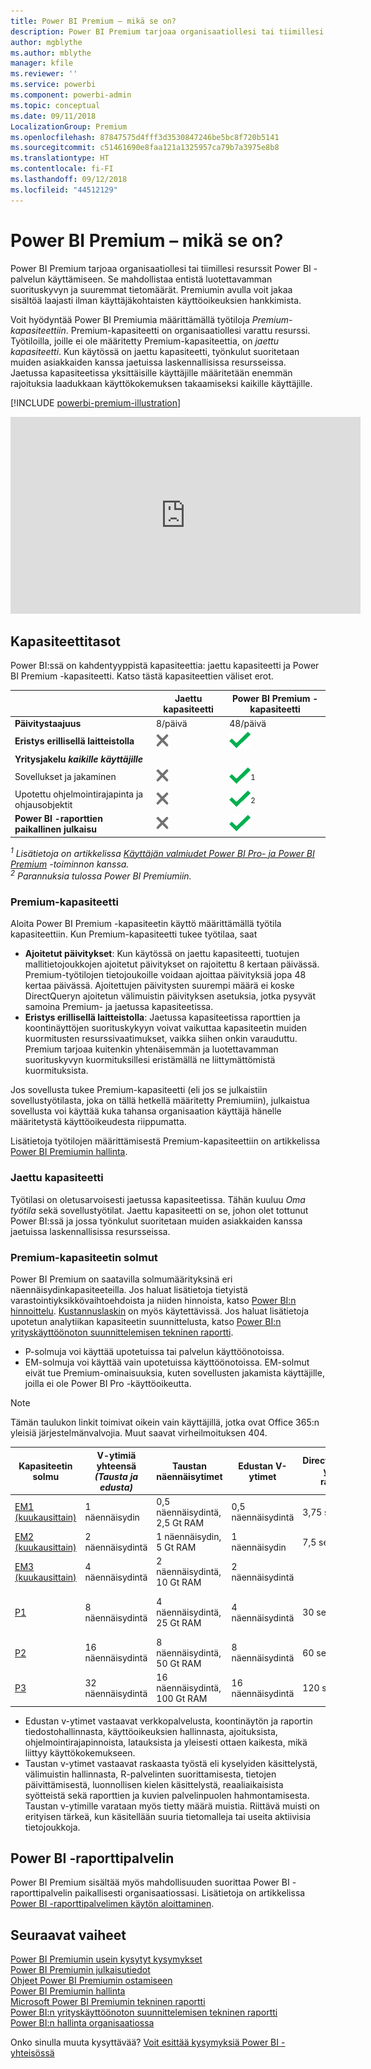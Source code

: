 ```yaml
---
title: Power BI Premium – mikä se on?
description: Power BI Premium tarjoaa organisaatiollesi tai tiimillesi varatun kapasiteetin, luotettavamman suorituskyvyn ja suuremmat tietomäärät ilman käyttäjäkohtaisten käyttöoikeuksien hankkimista.
author: mgblythe
ms.author: mblythe
manager: kfile
ms.reviewer: ''
ms.service: powerbi
ms.component: powerbi-admin
ms.topic: conceptual
ms.date: 09/11/2018
LocalizationGroup: Premium
ms.openlocfilehash: 87847575d4fff3d3530847246be5bc8f720b5141
ms.sourcegitcommit: c51461690e8faa121a1325957ca79b7a3975e8b8
ms.translationtype: HT
ms.contentlocale: fi-FI
ms.lasthandoff: 09/12/2018
ms.locfileid: "44512129"
---
```

# <a name="power-bi-premium---what-is-it"></a>Power BI Premium – mikä se on?
Power BI Premium tarjoaa organisaatiollesi tai tiimillesi resurssit Power BI -palvelun käyttämiseen. Se mahdollistaa entistä luotettavamman suorituskyvyn ja suuremmat tietomäärät. Premiumin avulla voit jakaa sisältöä laajasti ilman käyttäjäkohtaisten käyttöoikeuksien hankkimista.

Voit hyödyntää Power BI Premiumia määrittämällä työtiloja *Premium-kapasiteettiin*. Premium-kapasiteetti on organisaatiollesi varattu resurssi. Työtiloilla, joille ei ole määritetty Premium-kapasiteettia, on *jaettu kapasiteetti*. Kun käytössä on jaettu kapasiteetti, työnkulut suoritetaan muiden asiakkaiden kanssa jaetuissa laskennallisissa resursseissa. Jaetussa kapasiteetissa yksittäisille käyttäjille määritetään enemmän rajoituksia laadukkaan käyttökokemuksen takaamiseksi kaikille käyttäjille.

[!INCLUDE [powerbi-premium-illustration](./includes/powerbi-premium-illustration.md)]

<iframe width="560" height="315" src="https://www.youtube.com/embed/lNQDkN0GXzU?rel=0&amp;showinfo=0" frameborder="0" allowfullscreen></iframe>

## <a name="capacity-tiers"></a>Kapasiteettitasot

Power BI:ssä on kahdentyyppistä kapasiteettia: jaettu kapasiteetti ja Power BI Premium -kapasiteetti. Katso tästä kapasiteettien väliset erot.

|  | Jaettu kapasiteetti | Power BI Premium -kapasiteetti |
| --- | --- | --- |
| **Päivitystaajuus** |8/päivä |48/päivä |
| **Eristys erillisellä laitteistolla** |![](media/service-premium/not-available.png "Ei käytettävissä") |![](media/service-premium/available.png "Käytettävissä") |
| **Yritysjakelu** ***kaikille käyttäjille*** | | |
| Sovellukset ja jakaminen |![](media/service-premium/not-available.png "Ei käytettävissä") |![](media/service-premium/available.png "Käytettävissä")<sup>1</sup> |
| Upotettu ohjelmointirajapinta ja ohjausobjektit |![](media/service-premium/not-available.png "Ei käytettävissä") |![](media/service-premium/available.png "Käytettävissä")<sup>2</sup> |
| **Power BI -raporttien paikallinen julkaisu** |![](media/service-premium/not-available.png "Ei käytettävissä") |![](media/service-premium/available.png "Käytettävissä") |

*<sup>1</sup> Lisätietoja on artikkelissa [Käyttäjän valmiudet Power BI Pro- ja Power BI Premium](service-free-vs-pro.md) -toiminnon kanssa.*  
*<sup>2</sup> Parannuksia tulossa Power BI Premiumiin.*

### <a name="premium-capacity"></a>Premium-kapasiteetti

Aloita Power BI Premium -kapasiteetin käyttö määrittämällä työtila kapasiteettiin. Kun Premium-kapasiteetti tukee työtilaa, saat

* **Ajoitetut päivitykset**: Kun käytössä on jaettu kapasiteetti, tuotujen mallitietojoukkojen ajoitetut päivitykset on rajoitettu 8 kertaan päivässä. Premium-työtilojen tietojoukoille voidaan ajoittaa päivityksiä jopa 48 kertaa päivässä. Ajoitettujen päivitysten suurempi määrä ei koske DirectQueryn ajoitetun välimuistin päivityksen asetuksia, jotka pysyvät samoina Premium- ja jaetussa kapasiteetissa.
* **Eristys erillisellä laitteistolla**: Jaetussa kapasiteetissa raporttien ja koontinäyttöjen suorituskykyyn voivat vaikuttaa kapasiteetin muiden kuormitusten resurssivaatimukset, vaikka siihen onkin varauduttu. Premium tarjoaa kuitenkin yhtenäisemmän ja luotettavamman suorituskyvyn kuormituksillesi eristämällä ne liittymättömistä kuormituksista.

Jos sovellusta tukee Premium-kapasiteetti (eli jos se julkaistiin sovellustyötilasta, joka on tällä hetkellä määritetty Premiumiin), julkaistua sovellusta voi käyttää kuka tahansa organisaation käyttäjä hänelle määritetystä käyttöoikeudesta riippumatta.

Lisätietoja työtilojen määrittämisestä Premium-kapasiteettiin on artikkelissa [Power BI Premiumin hallinta](service-admin-premium-manage.md).

### <a name="shared-capacity"></a>Jaettu kapasiteetti

Työtilasi on oletusarvoisesti jaetussa kapasiteetissa. Tähän kuuluu *Oma työtila* sekä sovellustyötilat. Jaettu kapasiteetti on se, johon olet tottunut Power BI:ssä ja jossa työnkulut suoritetaan muiden asiakkaiden kanssa jaetuissa laskennallisissa resursseissa.

<a name="premiumskus"/>

### <a name="premium-capacity-nodes"></a>Premium-kapasiteetin solmut

Power BI Premium on saatavilla solmumäärityksinä eri näennäisydinkapasiteeteilla. Jos haluat lisätietoja tietyistä varastointiyksikkövaihtoehdoista ja niiden hinnoista, katso [Power BI:n hinnoittelu](https://powerbi.microsoft.com/pricing/). [Kustannuslaskin](https://powerbi.microsoft.com/calculator/) on myös käytettävissä. Jos haluat lisätietoja upotetun analytiikan kapasiteetin suunnittelusta, katso [Power BI:n yrityskäyttöönoton suunnittelemisen tekninen raportti](https://aka.ms/pbienterprisedeploy).

* P-solmuja voi käyttää upotetuissa tai palvelun käyttöönotoissa.
* EM-solmuja voi käyttää vain upotetuissa käyttöönotoissa. EM-solmut eivät tue Premium-ominaisuuksia, kuten sovellusten jakamista käyttäjille, joilla ei ole Power BI Pro -käyttöoikeutta.

>[!NOTE]
>Tämän taulukon linkit toimivat oikein vain käyttäjillä, jotka ovat Office 365:n yleisiä järjestelmänvalvojia. Muut saavat virheilmoituksen 404.

| Kapasiteetin solmu | V-ytimiä yhteensä<br/>*(Tausta ja edusta)* | Taustan näennäisytimet | Edustan V-ytimet | DirectQueryn/live-yhteyden rajoitukset | Sivun hahmonnuksia enintään huipputuntina | Käytettävyys |
| --- | --- | --- | --- | --- | --- | --- |
| [EM1 (kuukausittain)](https://portal.office.com/SubscriptionDetails?OfferId=4004702D-749C-4F74-BF47-3048F1833780&adminportal=1) |1 näennäisydin |0,5 näennäisydintä, 2,5 Gt RAM |0,5 näennäisydintä |3,75 sekunnissa |150–300 |Käytettävissä |
| [EM2 (kuukausittain)](https://portal.office.com/SubscriptionDetails?OfferId=4004702D-749C-4F74-BF47-3048F1833780&adminportal=1) |2 näennäisydintä |1 näennäisydin, 5 Gt RAM |1 näennäisydin |7,5 sekunnissa |301–600 |Käytettävissä |
| [EM3 (kuukausittain)](https://portal.office.com/SubscriptionDetails?OfferId=4004702D-749C-4F74-BF47-3048F1833780&adminportal=1) |4 näennäisydintä |2 näennäisydintä, 10 Gt RAM |2 näennäisydintä | |601–1 200 |Käytettävissä |
| [P1](https://portal.office.com/SubscriptionDetails?OfferId=b3ec5615-cc11-48de-967d-8d79f7cb0af1&adminportal=1) |8 näennäisydintä |4 näennäisydintä, 25 Gt RAM |4 näennäisydintä |30 sekunnissa |1 201–2 400 |Käytettävissä ([kuukausittain](https://portal.office.com/SubscriptionDetails?OfferId=E4C8EDD3-74A1-4D42-A738-C647972FBE81&adminportal=1) on myös käytettävissä) |
| [P2](https://portal.office.com/SubscriptionDetails?OfferId=062F2AA7-B4BC-4B0E-980F-2072102D8605&adminportal=1) |16 näennäisydintä |8 näennäisydintä, 50 Gt RAM |8 näennäisydintä |60 sekunnissa |2 401–4 800 |Käytettävissä |
| [P3](https://portal.office.com/SubscriptionDetails?OfferId=40c7d673-375c-42a1-84ca-f993a524fed0&adminportal=1) |32 näennäisydintä |16 näennäisydintä, 100 Gt RAM |16 näennäisydintä |120 sekunnissa |4 801–9 600 |Käytettävissä |

* Edustan v-ytimet vastaavat verkkopalvelusta, koontinäytön ja raportin tiedostohallinnasta, käyttöoikeuksien hallinnasta, ajoituksista, ohjelmointirajapinnoista, latauksista ja yleisesti ottaen kaikesta, mikä liittyy käyttökokemukseen.
* Taustan v-ytimet vastaavat raskaasta työstä eli kyselyiden käsittelystä, välimuistin hallinnasta, R-palvelinten suorittamisesta, tietojen päivittämisestä, luonnollisen kielen käsittelystä, reaaliaikaisista syötteistä sekä raporttien ja kuvien palvelinpuolen hahmontamisesta. Taustan v-ytimille varataan myös tietty määrä muistia. Riittävä muisti on erityisen tärkeä, kun käsitellään suuria tietomalleja tai useita aktiivisia tietojoukkoja.

## <a name="power-bi-report-server"></a>Power BI -raporttipalvelin
Power BI Premium sisältää myös mahdollisuuden suorittaa Power BI -raporttipalvelin paikallisesti organisaatiossasi. Lisätietoja on artikkelissa [Power BI -raporttipalvelimen käytön aloittaminen](report-server/get-started.md).

## <a name="next-steps"></a>Seuraavat vaiheet
[Power BI Premiumin usein kysytyt kysymykset](service-premium-faq.md)  
[Power BI Premiumin julkaisutiedot](service-premium-release-notes.md)  
[Ohjeet Power BI Premiumin ostamiseen](service-admin-premium-purchase.md)  
[Power BI Premiumin hallinta](service-admin-premium-manage.md)  
[Microsoft Power BI Premiumin tekninen raportti](https://aka.ms/pbipremiumwhitepaper)  
[Power BI:n yrityskäyttöönoton suunnittelemisen tekninen raportti](https://aka.ms/pbienterprisedeploy)  
[Power BI:n hallinta organisaatiossa](service-admin-administering-power-bi-in-your-organization.md)  

Onko sinulla muuta kysyttävää? [Voit esittää kysymyksiä Power BI -yhteisössä](https://community.powerbi.com/)

